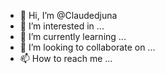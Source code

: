 - 👋 Hi, I’m @Claudedjuna
- 👀 I’m interested in ...
- 🌱 I’m currently learning ...
- 💞️ I’m looking to collaborate on ...
- 📫 How to reach me ...

<!---
Claudedjuna/Claudedjuna is a ✨ special ✨ repository because its `README.md` (this file) appears on your GitHub profile.
You can click the Preview link to take a look at your changes.
--->

